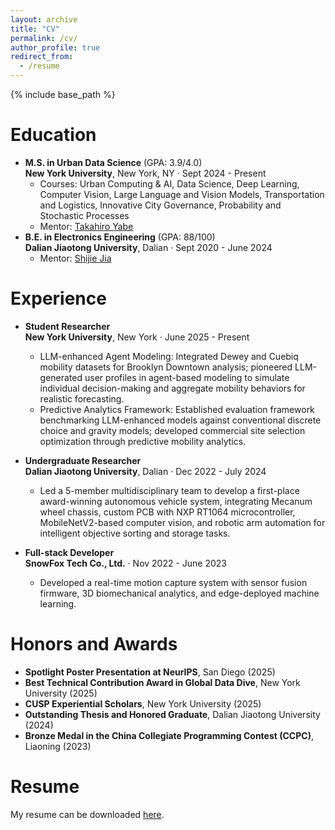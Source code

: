 ```yaml
---
layout: archive
title: "CV"
permalink: /cv/
author_profile: true
redirect_from:
  - /resume
---
```


{% include base_path %}

Education
======
* **M.S. in Urban Data Science** (GPA: 3.9/4.0) <br> **New York University**, New York, NY · Sept 2024 - Present
  * Courses: Urban Computing & AI, Data Science, Deep Learning, Computer Vision, Large Language and Vision Models, Transportation and Logistics, Innovative City Governance, Probability and Stochastic Processes
  * Mentor: [Takahiro Yabe](https://engineering.nyu.edu/faculty/takahiro-yabe)
* **B.E. in Electronics Engineering** (GPA: 88/100) <br> **Dalian Jiaotong University**, Dalian · Sept 2020 - June 2024
  * Mentor: [Shijie Jia](http://www.djtu.edu.cn/teacher/43.html)


Experience
======
* **Student Researcher** <br> **New York University**, New York · June 2025 - Present
  * LLM-enhanced Agent Modeling: Integrated Dewey and Cuebiq mobility datasets for Brooklyn Downtown analysis; pioneered LLM-generated user profiles in agent-based modeling to simulate individual decision-making and aggregate mobility behaviors for realistic forecasting.
  * Predictive Analytics Framework: Established evaluation framework benchmarking LLM-enhanced models against conventional discrete choice and gravity models; developed commercial site selection optimization through predictive mobility analytics.

* **Undergraduate Researcher** <br> **Dalian Jiaotong University**, Dalian · Dec 2022 - July 2024
  * Led a 5-member multidisciplinary team to develop a first-place award-winning autonomous vehicle system, integrating Mecanum wheel chassis, custom PCB with NXP RT1064 microcontroller, MobileNetV2-based computer vision, and robotic arm automation for intelligent objective sorting and storage tasks.

* **Full-stack Developer** <br> **SnowFox Tech Co., Ltd.** · Nov 2022 - June 2023
  * Developed a real-time motion capture system with sensor fusion firmware, 3D biomechanical analytics, and edge-deployed machine learning.

<!-- Skills
======
* Languages: Python, Rust, C++, R, SQL, Go, JAVA, LaTeX, Swift
* Frameworks: Scikit, PyTorch, LangChain, CUDA, Django, Spring Boot, Unity, NodeJS
* Tools: SolidWorks, Docker, Kubernetes, ArcGIS, vLLM, Git, ONNX
* Platforms: Ubuntu, Kali, Raspberry Pi, ROS, NVIDIA Jetson, GCP, AWS -->

<!-- Publications
======
  <ul>{% for post in site.publications reversed %}
    {% include archive-single-cv.html %}
  {% endfor %}</ul> -->

Honors and Awards
======
* **Spotlight Poster Presentation at NeurIPS**, San Diego (2025)
* **Best Technical Contribution Award in Global Data Dive**, New York University (2025)
* **CUSP Experiential Scholars**, New York University (2025)
* **Outstanding Thesis and Honored Graduate**, Dalian Jiaotong University (2024)
* **Bronze Medal in the China Collegiate Programming Contest (CCPC)**, Liaoning (2023)
  
<!-- Talks
======
  <ul>{% for post in site.talks reversed %}
    {% include archive-single-talk-cv.html  %}
  {% endfor %}</ul>
  
Teaching
======
  <ul>{% for post in site.teaching reversed %}
    {% include archive-single-cv.html %}
  {% endfor %}</ul> -->
  
<!-- Service and leadership
======
* Currently signed in to 43 different slack teams -->

Resume
======
My resume can be downloaded [here][resume-link].

[resume-link]: "./file/Sizhe_Xu-sx2490@nyu.edu-resume.pdf"